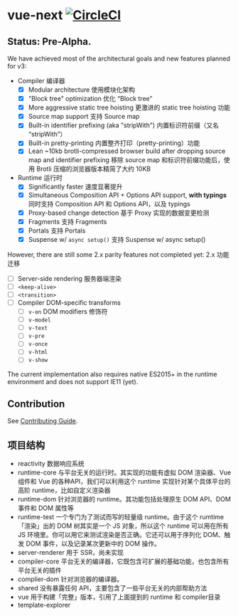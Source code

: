 # vue-next [![CircleCI](https://circleci.com/gh/vuejs/vue-next.svg?style=svg&circle-token=fb883a2d0a73df46e80b2e79fd430959d8f2b488)](https://circleci.com/gh/vuejs/vue-next)

## Status: Pre-Alpha.

We have achieved most of the architectural goals and new features planned for v3:

- Compiler 编译器
  - [x] Modular architecture 使用模块化架构
  - [x] "Block tree" optimization 优化 “Block tree”
  - [x] More aggressive static tree hoisting 更激进的 static tree hoisting 功能
  - [x] Source map support 支持 Source map
  - [x] Built-in identifier prefixing (aka "stripWith") 内置标识符前缀（又名 “stripWith”）
  - [x] Built-in pretty-printing 内置整齐打印（pretty-printing）功能
  - [x] Lean ~10kb brotli-compressed browser build after dropping source map and identifier prefixing 移除 source map 和标识符前缀功能后，使用 Brotli 压缩的浏览器版本精简了大约 10KB

- Runtime 运行时
  - [x] Significantly faster 速度显著提升
  - [x] Simultaneous Composition API + Options API support, **with typings** 同时支持 Composition API 和 Options API，以及 typings
  - [x] Proxy-based change detection 基于 Proxy 实现的数据变更检测
  - [x] Fragments 支持 Fragments
  - [x] Portals 支持 Portals
  - [x] Suspense w/ `async setup()` 支持 Suspense w/ async setup()

However, there are still some 2.x parity features not completed yet:
2.x 功能迁移
- [ ] Server-side rendering 服务器端渲染
- [ ] `<keep-alive>`
- [ ] `<transition>`
- [ ] Compiler DOM-specific transforms
  - [ ] `v-on` DOM modifiers 修饰符
  - [ ] `v-model`
  - [ ] `v-text`
  - [ ] `v-pre`
  - [ ] `v-once`
  - [ ] `v-html`
  - [ ] `v-show`

The current implementation also requires native ES2015+ in the runtime environment and does not support IE11 (yet).

## Contribution

See [Contributing Guide](https://github.com/vuejs/vue-next/blob/master/.github/contributing.md).

## 项目结构
- reactivity 数据响应系统
- runtime-core 与平台无关的运行时。其实现的功能有虚拟 DOM 渲染器、Vue 组件和 Vue 的各种API，我们可以利用这个 runtime 实现针对某个具体平台的高阶 runtime，比如自定义渲染器
- runtime-dom 针对浏览器的 runtime。其功能包括处理原生 DOM API、DOM 事件和 DOM 属性等
- runtime-test 一个专门为了测试而写的轻量级 runtime。由于这个 rumtime 「渲染」出的 DOM 树其实是一个 JS 对象，所以这个 runtime 可以用在所有 JS 环境里。你可以用它来测试渲染是否正确。它还可以用于序列化 DOM、触发 DOM 事件，以及记录某次更新中的 DOM 操作。
- server-renderer 用于 SSR，尚未实现
- compiler-core 平台无关的编译器，它既包含可扩展的基础功能，也包含所有平台无关的插件
- complier-dom 针对浏览器的编译器。
- shared 没有暴露任何 API，主要包含了一些平台无关的内部帮助方法
- vue  用于构建「完整」版本，引用了上面提到的 runtime 和 compiler目录
- template-explorer
